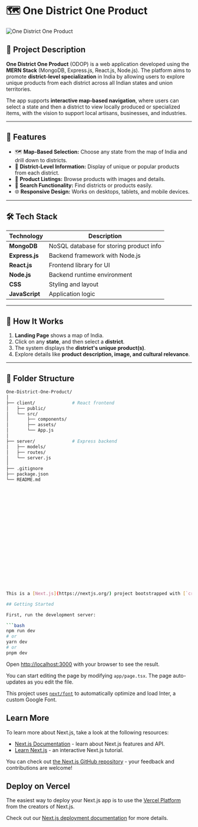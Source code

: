 # 🗺️ One District One Product

![One District One Product](A_README_image_for_the_One_District,_One_Product_w.png)

## 📌 Project Description

**One District One Product** (ODOP) is a web application developed using the **MERN Stack** (MongoDB, Express.js, React.js, Node.js). The platform aims to promote **district-level specialization** in India by allowing users to explore unique products from each district across all Indian states and union territories.

The app supports **interactive map-based navigation**, where users can select a state and then a district to view locally produced or specialized items, with the vision to support local artisans, businesses, and industries.

---

## 🚀 Features

- 🗺️ **Map-Based Selection:** Choose any state from the map of India and drill down to districts.
- 📍 **District-Level Information:** Display of unique or popular products from each district.
- 🧩 **Product Listings:** Browse products with images and details.
- 🔎 **Search Functionality:** Find districts or products easily.
- 🌐 **Responsive Design:** Works on desktops, tablets, and mobile devices.

---

## 🛠️ Tech Stack

| Technology | Description                  |
|------------|------------------------------|
| **MongoDB**    | NoSQL database for storing product info |
| **Express.js** | Backend framework with Node.js |
| **React.js**   | Frontend library for UI    |
| **Node.js**    | Backend runtime environment |
| **CSS**        | Styling and layout        |
| **JavaScript** | Application logic         |

---

## 🧭 How It Works

1. **Landing Page** shows a map of India.
2. Click on any **state**, and then select a **district**.
3. The system displays the **district's unique product(s)**.
4. Explore details like **product description, image, and cultural relevance**.

---

## 📁 Folder Structure

```bash
One-District-One-Product/
│
├── client/              # React frontend
│   ├── public/
│   └── src/
│       ├── components/
│       ├── assets/
│       └── App.js
│
├── server/              # Express backend
│   ├── models/
│   ├── routes/
│   └── server.js
│
├── .gitignore
├── package.json
└── README.md





















This is a [Next.js](https://nextjs.org/) project bootstrapped with [`create-next-app`](https://github.com/vercel/next.js/tree/canary/packages/create-next-app).

## Getting Started

First, run the development server:

```bash
npm run dev
# or
yarn dev
# or
pnpm dev
```

Open [http://localhost:3000](http://localhost:3000) with your browser to see the result.

You can start editing the page by modifying `app/page.tsx`. The page auto-updates as you edit the file.

This project uses [`next/font`](https://nextjs.org/docs/basic-features/font-optimization) to automatically optimize and load Inter, a custom Google Font.

## Learn More

To learn more about Next.js, take a look at the following resources:

- [Next.js Documentation](https://nextjs.org/docs) - learn about Next.js features and API.
- [Learn Next.js](https://nextjs.org/learn) - an interactive Next.js tutorial.

You can check out [the Next.js GitHub repository](https://github.com/vercel/next.js/) - your feedback and contributions are welcome!

## Deploy on Vercel

The easiest way to deploy your Next.js app is to use the [Vercel Platform](https://vercel.com/new?utm_medium=default-template&filter=next.js&utm_source=create-next-app&utm_campaign=create-next-app-readme) from the creators of Next.js.

Check out our [Next.js deployment documentation](https://nextjs.org/docs/deployment) for more details.
